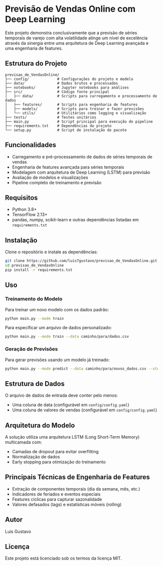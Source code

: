 # Previsão de Vendas Online com Deep Learning

Este projeto demonstra conclusivamente que a previsão de séries temporais de varejo com alta volatilidade atinge um nível de excelência através da sinergia entre uma arquitetura de Deep Learning avançada e uma engenharia de features.

## Estrutura do Projeto

```
previsao_de_VendasOnline/
├── config/             # Configurações do projeto e modelo
├── data/               # Dados brutos e processados
├── notebooks/          # Jupyter notebooks para análises
├── src/                # Código fonte principal
│   ├── data/           # Scripts para carregamento e processamento de dados
│   ├── features/       # Scripts para engenharia de features
│   ├── models/         # Scripts para treinar e fazer previsões
│   └── utils/          # Utilitários como logging e visualização
├── tests/              # Testes unitários
├── main.py             # Script principal para execução do pipeline
├── requirements.txt    # Dependências do projeto
└── setup.py            # Script de instalação do pacote
```

## Funcionalidades

- Carregamento e pré-processamento de dados de séries temporais de vendas
- Engenharia de features avançada para séries temporais
- Modelagem com arquitetura de Deep Learning (LSTM) para previsão
- Avaliação de modelos e visualizações
- Pipeline completo de treinamento e previsão

## Requisitos

- Python 3.8+
- TensorFlow 2.13+
- pandas, numpy, scikit-learn e outras dependências listadas em `requirements.txt`

## Instalação

Clone o repositório e instale as dependências:

```bash
git clone https://github.com/luis7gustavo/previsao_de_VendasOnline.git
cd previsao_de_VendasOnline
pip install -r requirements.txt
```

## Uso

### Treinamento do Modelo

Para treinar um novo modelo com os dados padrão:

```bash
python main.py --mode train
```

Para especificar um arquivo de dados personalizado:

```bash
python main.py --mode train --data caminho/para/dados.csv
```

### Geração de Previsões

Para gerar previsões usando um modelo já treinado:

```bash
python main.py --mode predict --data caminho/para/novos_dados.csv --steps 30
```

## Estrutura de Dados

O arquivo de dados de entrada deve conter pelo menos:
- Uma coluna de data (configurável em `config/config.yaml`)
- Uma coluna de valores de vendas (configurável em `config/config.yaml`)

## Arquitetura do Modelo

A solução utiliza uma arquitetura LSTM (Long Short-Term Memory) multicamada com:
- Camadas de dropout para evitar overfitting
- Normalização de dados
- Early stopping para otimização do treinamento

## Principais Técnicas de Engenharia de Features

- Extração de componentes temporais (dia da semana, mês, etc.)
- Indicadores de feriados e eventos especiais
- Features cíclicas para capturar sazonalidade
- Valores defasados (lags) e estatísticas móveis (rolling)

## Autor

Luis Gustavo

## Licença

Este projeto está licenciado sob os termos da licença MIT.